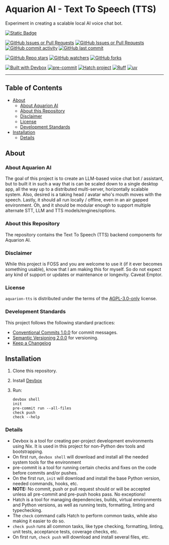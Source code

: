 # Aquarion AI - Text To Speech (TTS)

Experiment in creating a scalable local AI voice chat bot.

[![Static Badge](https://img.shields.io/badge/Part_of-Aquarion_AI-blue)](https://github.com/aquarion-ai)

<!-- [![PyPI - Version](https://img.shields.io/pypi/v/aquarion-tts.svg)](https://pypi.org/project/aquarion-tts)
[![PyPI - Python Version](https://img.shields.io/pypi/pyversions/aquarion-tts.svg)](https://pypi.org/project/aquarion-tts)
[![PyPI - Implementation](https://img.shields.io/pypi/implementation/aquarion-tts)](https://pypi.org/project/aquarion-tts)
[![PyPI - Types](https://img.shields.io/pypi/types/aquarion-tts)](https://pypi.org/project/aquarion-tts)
[![PyPI - Wheel](https://img.shields.io/pypi/wheel/aquarion-tts)](https://pypi.org/project/aquarion-tts)
[![PyPI - Format](https://img.shields.io/pypi/format/aquarion-tts)](https://pypi.org/project/aquarion-tts)
[![PyPI - Status](https://img.shields.io/pypi/status/aquarion-tts)](https://pypi.org/project/aquarion-tts)
[![PyPI - License](https://img.shields.io/pypi/l/aquarion-tts)](https://pypi.org/project/aquarion-tts)
[![PyPI - Downloads](https://img.shields.io/pypi/dm/aquarion-tts)](https://pypi.org/project/aquarion-tts) -->

[![GitHub Issues or Pull Requests](https://img.shields.io/github/issues/aquarion-ai/aquarion-tts)](https://github.com/aquarion-ai/aquarion-tts)
[![GitHub Issues or Pull Requests](https://img.shields.io/github/issues-closed/aquarion-ai/aquarion-tts)](https://github.com/aquarion-ai/aquarion-tts)
[![GitHub commit activity](https://img.shields.io/github/commit-activity/m/aquarion-ai/aquarion-tts)](https://github.com/aquarion-ai/aquarion-tts)
[![GitHub last commit](https://img.shields.io/github/last-commit/aquarion-ai/aquarion-tts)](https://github.com/aquarion-ai/aquarion-tts)
<!-- [![GitHub Downloads (all assets, all releases)](https://img.shields.io/github/downloads/aquarion-ai/aquarion-tts/total)](https://github.com/aquarion-ai/aquarion-tts)
[![GitHub Release Date](https://img.shields.io/github/release-date/aquarion-ai/aquarion-tts)](https://github.com/aquarion-ai/aquarion-tts) -->

[![GitHub Repo stars](https://img.shields.io/github/stars/aquarion-ai/aquarion-tts)](https://github.com/aquarion-ai/aquarion-tts)
[![GitHub watchers](https://img.shields.io/github/watchers/aquarion-ai/aquarion-tts)](https://github.com/aquarion-ai/aquarion-tts)
[![GitHub forks](https://img.shields.io/github/forks/aquarion-ai/aquarion-tts)](https://github.com/aquarion-ai/aquarion-tts)

[![Built with Devbox](https://www.jetify.com/img/devbox/shield_galaxy.svg)](https://www.jetify.com/devbox/docs/contributor-quickstart/)
[![pre-commit](https://img.shields.io/badge/pre--commit-enabled-brightgreen?logo=pre-commit)](https://github.com/pre-commit/pre-commit)
[![Hatch project](https://img.shields.io/badge/%F0%9F%A5%9A-Hatch-4051b5.svg)](https://github.com/pypa/hatch)
[![Ruff](https://img.shields.io/endpoint?url=https://raw.githubusercontent.com/astral-sh/ruff/main/assets/badge/v2.json)](https://github.com/astral-sh/ruff)
[![uv](https://img.shields.io/endpoint?url=https://raw.githubusercontent.com/astral-sh/uv/main/assets/badge/v0.json)](https://github.com/astral-sh/uv)

-----

## Table of Contents

- [About](#about)
  - [About Aquarion AI](#about-aquarion-ai)
  - [About this Repository](#about-this-repository)
  - [Disclaimer](#disclaimer)
  - [License](#license)
  - [Development Standards](#development-standards)
- [Installation](#installation)
  - [Details](#details)

## About

### About Aquarion AI

The goal of this project is to create an LLM-based voice chat bot / assistant, but to
built it in such a way that is can be scaled down to a single desktop app, all the way
up to a distributed multi-server, horizontally scalable system.  Also, desired is a
taking head / avatar who's mouth moves with the speech.  Lastly, it should all run
locally / offline, even in an air gapped environment.  Oh, and it should be modular
enough to support multiple alternate STT, LLM and TTS models/engines/options.

### About this Repository

The repository contains the Text To Speech (TTS) backend components for Aquarion AI.

### Disclaimer

While this project is FOSS and you are welcome to use it (if it ever becomes something
usable), know that I am making this for myself. So do not expect any kind of support or
updates or maintenance or longevity.  Caveat Emptor.

### License

`aquarion-tts` is distributed under the terms of the
[AGPL-3.0-only](https://spdx.org/licenses/AGPL-3.0-only.html) license.

### Development Standards

This project follows the following standard practices:

- [Conventional Commits 1.0.0](https://www.conventionalcommits.org/en/v1.0.0/) for
  commit messages.
- [Semantic Versioning 2.0.0](https://semver.org/spec/v2.0.0.html) for versioning.
- [Keep a Changelog](https://keepachangelog.com/en/1.1.0/)

## Installation

1. Clone this repository.

1. Install [Devbox](https://www.jetify.com/docs/devbox/installing_devbox/)

1. Run:

   ```console
   devbox shell
   init
   pre-commit run --all-files
   check push
   check --help
   ```

### Details

- Devbox is a tool for creating per-project development environments using Nix.  It is
  used in this project for non-Python dev tools and bootstrapping.
- On first run, `devbox shell` will download and install all the needed system tools
  for the environment
- pre-commit is a tool for running certain checks and fixes on the code before commits
  and/or pushes.
- On the first run, `init` will download and install the base Python version, needed
  commands, hooks, etc.
- **NOTE:** No commit, push or pull request should or will be accepted unless all
  pre-commit and pre-push hooks pass.  No exceptions!
- Hatch is a tool for managing dependencies, builds, virtual environments and Python
  versions, as well as running tests, formatting, linting and typechecking.
- The `check` command calls Hatch to perform common tasks, while also making it easier
  to do so.
- `check push` runs all common tasks, like type checking, formatting, linting, unit
   tests, acceptance tests, coverage checks, etc.
- On first run, `check push` will download and install several files, etc.
